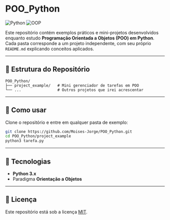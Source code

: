 # POO_Python

![Python](https://img.shields.io/badge/Python-3.x-blue?logo=python&logoColor=white)
![OOP](https://img.shields.io/badge/Paradigm-OOP-green)

Este repositório contém exemplos práticos e mini-projetos desenvolvidos enquanto estudo **Programação Orientada a Objetos (POO) em Python**.  
Cada pasta corresponde a um projeto independente, com seu próprio `README.md` explicando conceitos aplicados.

---

## 📂 Estrutura do Repositório

```plaintext
POO_Python/
├── project_example/   # Mini gerenciador de tarefas em POO
└── ...                # Outros projetos que irei acrescentar
```

---

## 📌 Como usar
Clone o repositório e entre em qualquer pasta de exemplo:

```bash
git clone https://github.com/Moises-Jorge/POO_Python.git
cd POO_Python/project_example
python3 tarefa.py
```

---

## 🧰 Tecnologias
- **Python 3.x**
- Paradigma **Orientação a Objetos**

---

## 📜 Licença
Este repositório está sob a licença [MIT](LICENSE).
